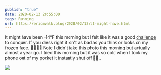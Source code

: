 ```yaml
---
publish: "true"
date: 2020-02-13 20:55:00
tags: Running
url: https://ericmwalk.blog/2020/02/13/it-might-have.html
---
```


It might have been -14°F this morning but I felt like it was a good [challenge](https://www.strava.com/activities/3096146607) to conquer. If you dress right it isn't as bad as you think or looks on my frozen face. 🥶😁🏃‍♂️ Note I didn't take this photo this morning but actually almost a year go. I tried this morning but it was so cold when I took my phone out of my pocket it instantly shut off 🤷‍♂️..

![](https://ericmwalk.blog/uploads/2022/8af7cdd2e0.jpg)